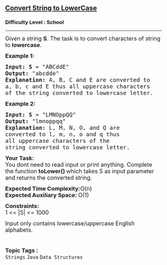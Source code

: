 <h2><a href="https://www.geeksforgeeks.org/problems/java-convert-string-to-lowercase2313/1?utm_source=geeksforgeeks&utm_medium=article_practice_tab&utm_campaign=article_practice_tab">Convert String to LowerCase</a></h2><h3>Difficulty Level : School</h3><hr><div class="problems_problem_content__Xm_eO"><p><span style="font-size:18px">Given a string <strong>S</strong>. The task is to convert characters of string to <strong>lowercase</strong>.</span></p>

<p><span style="font-size:18px"><strong>Example 1:</strong></span></p>

<pre><span style="font-size:18px"><strong>Input: S</strong> = "ABCddE</span><span style="font-size:18px">"
<strong>Output:</strong> "abcdde</span><span style="font-size:18px">"
<strong>Explanation: </strong>A, B, C and E are converted to</span>
<span style="font-size:18px">a, b, c and E thus&nbsp;all uppercase characters 
of the string converted to lowercase letter.</span></pre>

<p><span style="font-size:18px"><strong>Example 2:</strong></span></p>

<pre><span style="font-size:18px"><strong>Input: S</strong> = "LMNOppQQ</span><span style="font-size:18px">"
<strong>Output:</strong> "lmnoppqq</span><span style="font-size:18px">"
<strong>Explanation: </strong>L, M, N, O, and Q are 
converted to l, m, n, o and q thus&nbsp;
all uppercase characters of the 
string converted to lowercase letter.</span></pre>

<p><span style="font-size:18px"><strong>Your Task: &nbsp;</strong><br>
You dont need to read input or print anything. Complete the function <strong>toLower()&nbsp;</strong>which takes S&nbsp;as input parameter and returns the converted string.</span></p>

<p><span style="font-size:18px"><strong>Expected Time Complexity:</strong>O(n)<br>
<strong>Expected Auxiliary Space:&nbsp;</strong>O(1)&nbsp;</span></p>

<p><span style="font-size:18px"><strong>Constraints:</strong><br>
1 &lt;= |S|&nbsp;&lt;= 1000</span></p>

<p><span style="font-size:18px">Input only contains lowercase/uppercase English alphabets.</span></p>
</div><br><p><span style=font-size:18px><strong>Topic Tags : </strong><br><code>Strings</code>&nbsp;<code>Java</code>&nbsp;<code>Data Structures</code>&nbsp;